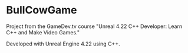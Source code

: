 # BullCowGame

Project from the GameDev.tv course "Unreal 4.22 C++ Developer: Learn C++ and Make Video Games."

Developed with Unreal Engine 4.22 using C++.
